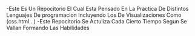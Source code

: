 -Este Es Un Repocitorio El Cual Esta Pensado En La Practica De Distintos
Lenguajes De programacion Incluyendo Los De Visualizaciones Como (css.html...)
-Este Repocitorio Se Actuliza Cada Cierto Tiempo Segun Se Vallan Formando Las Habilidades
